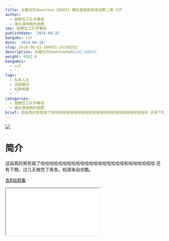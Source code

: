 ```yaml
---
title: 水曜日的downtown 160831 模仿是我是我电话第二弹 CUT
author:
  - 翅膀包工队字幕组
  - 墙头满地跑的翅膀
zmz: 翅膀包工队字幕组
publishdate: '2016-08-31'
bangumi: cut
date: '2019-04-18'
slug: 2018-06-03-160831-24338292
description: 水曜日的downtown&#8226;160831
weight: 9582.0
bangumis:
  - cut
  - ''
tags:
  - 松本人志
  - 浜田雅功
  - 松野明美
  - ''
categories:
  - 翅膀包工队字幕组
  - 墙头满地跑的翅膀
brief: 这段真的笑死我了哈哈哈哈哈哈哈哈哈哈哈哈哈哈哈哈哈哈哈和哈哈哈哈哈哈 还有下期，过几天做完了再发。档源来自优酷。
---
```

![](https://i.imgur.com/v2csaCO.jpg)
# 简介  
这段真的笑死我了哈哈哈哈哈哈哈哈哈哈哈哈哈哈哈哈哈哈哈和哈哈哈哈哈哈
还有下期，过几天做完了再发。档源来自优酷。  

[去B站观看](https://www.bilibili.com/video/av24338292/)
<div class ="resp-container"><iframe class="testiframe" src="//player.bilibili.com/player.html?aid=24338292"", scrolling="no", allowfullscreen="true" > </iframe></div> 
